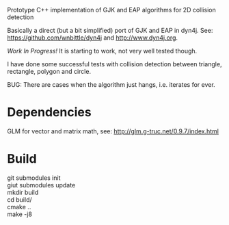 Prototype C++ implementation of GJK and EAP algorithms for 2D collision detection

Basically a direct (but a bit simplified) port of GJK and EAP in dyn4j. See: https://github.com/wnbittle/dyn4j and http://www.dyn4j.org.

*Work In Progress!* It is starting to work, not very well tested though. 

I have done some successful tests with collision detection between triangle, rectangle, polygon and circle. 

BUG: There are cases when the algorithm just hangs, i.e. iterates for ever.

Dependencies
=========================================
GLM for vector and matrix math, see: http://glm.g-truc.net/0.9.7/index.html

Build
=========================================
git submodules init </br>
giut submodules update </br>
mkdir build </br>
cd build/ </br>
cmake .. </br>
make -j8
